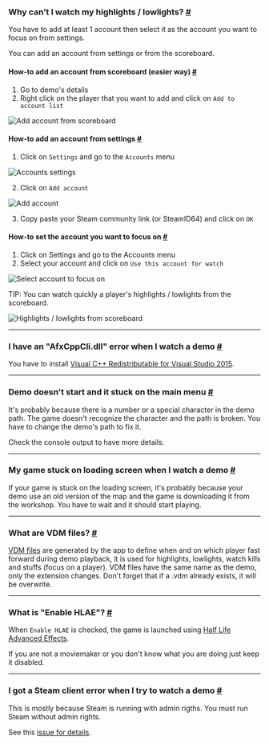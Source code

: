 <a class="anchor" id="watch-highlow"></a>

### Why can't I watch my highlights / lowlights? [#](/docs/watch#watch-highlow)

You have to add at least 1 account then select it as the account you want to focus on from settings.

You can add an account from settings or from the scoreboard.

<a class="anchor" id="add-account-quick"></a>

#### How-to add an account from scoreboard (easier way) [#](/docs/watch#add-account-quick)

1. Go to demo's details
2. Right click on the player that you want to add and click on `Add to account list`

![Add account from scoreboard](/images/docs/watch/add-account-scoreboard.png)

<a class="anchor" id="add-account-settings"></a>

#### How-to add an account from settings [#](/docs/watch#add-account-settings)

1. Click on `Settings` and go to the `Accounts` menu

![Accounts settings](/images/docs/watch/add-account-step1.png)

2. Click on `Add account`

![Add account](/images/docs/watch/add-account-step2.png)

3. Copy paste your Steam community link (or SteamID64) and click on `OK`

<a class="anchor" id="focus-account"></a>

#### How-to set the account you want to focus on [#](/docs/watch#focus-account)

1. Click on Settings and go to the Accounts menu
2. Select your account and click on `Use this account for watch`

![Select account to focus on](/images/docs/watch/add-account-step3.png)

<p class="has-text-warning">TIP: You can watch quickly a player's highlights / lowlights from the scoreboard.</p>

![Highlights / lowlights from scoreboard](/images/docs/watch/scoreboard-highlow.png)

---

<a class="anchor" id="afx-cpp"></a>

### I have an "AfxCppCli.dll" error when I watch a demo [#](/docs/watch#afx-cpp)

You have to install [Visual C++ Redistributable for Visual Studio 2015](https://www.microsoft.com/en-us/download/details.aspx?id=48145).

---

<a class="anchor" id="stuck-menu"></a>

### Demo doesn't start and it stuck on the main menu [#](/docs/watch#stuck-menu)

It's probably because there is a number or a special character in the demo path. The game doesn't recognize the character and the path is broken. You have to change the demo's path to fix it.

<p class="has-text-warning">Check the console output to have more details.</p>

---

<a class="anchor" id="stuck-loading"></a>

### My game stuck on loading screen when I watch a demo [#](/docs/watch#stuck-loading)

If your game is stuck on the loading screen, it's probably because your demo use an old version of the map and the game is downloading it from the workshop. You have to wait and it should start playing.

---

<a class="anchor" id="vdm"></a>

### What are VDM files? [#](/docs/watch#vdm)

[VDM files](https://developer.valvesoftware.com/wiki/Demo_Recording_Tools) are generated by the app to define when and on which player fast forward during demo playback, it is used for highlights, lowlights, watch kills and stuffs (focus on a player). VDM files have the same name as the demo, only the extension changes. Don't forget that if a .vdm already exists, it will be overwrite.

---

<a class="anchor" id="hlae"></a>

### What is "Enable HLAE"? [#](/docs/watch#hlae)

When `Enable HLAE` is checked, the game is launched using [Half Life Advanced Effects](https://github.com/ripieces/advancedfx/wiki/AfxHookSource).

<p class="has-text-warning">If you are not a moviemaker or you don't know what you are doing just keep it disabled.</p>

---

<a class="anchor" id="steam-client-error"></a>

### I got a Steam client error when I try to watch a demo [#](/docs/watch#steam-client-error)

This is mostly because Steam is running with admin rigths. You must run Steam without admin rights.

See this [issue for details](https://github.com/akiver/CSGO-Demos-Manager/issues/376).
